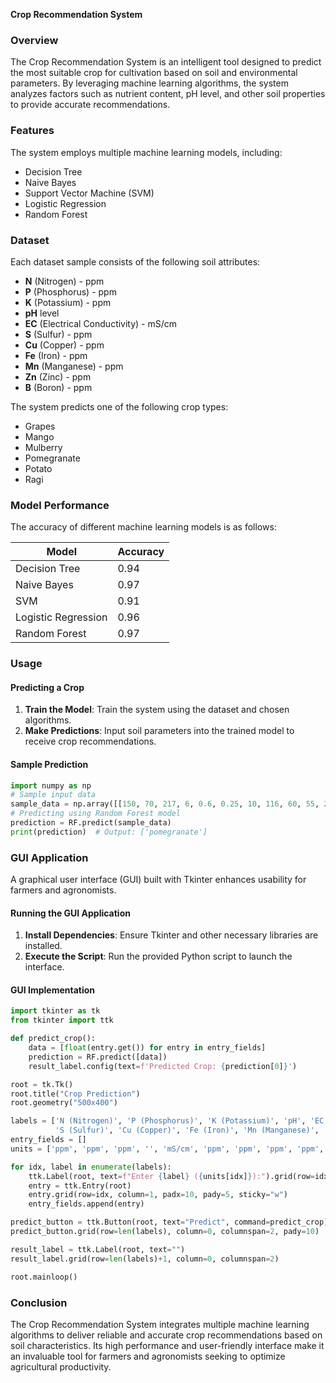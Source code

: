**Crop Recommendation System**

### Overview
The Crop Recommendation System is an intelligent tool designed to predict the most suitable crop for cultivation based on soil and environmental parameters. By leveraging machine learning algorithms, the system analyzes factors such as nutrient content, pH level, and other soil properties to provide accurate recommendations.

### Features
The system employs multiple machine learning models, including:
- Decision Tree
- Naive Bayes
- Support Vector Machine (SVM)
- Logistic Regression
- Random Forest

### Dataset
Each dataset sample consists of the following soil attributes:
- **N** (Nitrogen) - ppm
- **P** (Phosphorus) - ppm
- **K** (Potassium) - ppm
- **pH** level
- **EC** (Electrical Conductivity) - mS/cm
- **S** (Sulfur) - ppm
- **Cu** (Copper) - ppm
- **Fe** (Iron) - ppm
- **Mn** (Manganese) - ppm
- **Zn** (Zinc) - ppm
- **B** (Boron) - ppm

The system predicts one of the following crop types:
- Grapes
- Mango
- Mulberry
- Pomegranate
- Potato
- Ragi

### Model Performance
The accuracy of different machine learning models is as follows:

| Model               | Accuracy |
|---------------------|----------|
| Decision Tree      | 0.94     |
| Naive Bayes       | 0.97     |
| SVM               | 0.91     |
| Logistic Regression | 0.96     |
| Random Forest     | 0.97     |

### Usage
#### Predicting a Crop
1. **Train the Model**: Train the system using the dataset and chosen algorithms.
2. **Make Predictions**: Input soil parameters into the trained model to receive crop recommendations.

#### Sample Prediction
```python
import numpy as np
# Sample input data
sample_data = np.array([[150, 70, 217, 6, 0.6, 0.25, 10, 116, 60, 55, 22]])
# Predicting using Random Forest model
prediction = RF.predict(sample_data)
print(prediction)  # Output: ['pomegranate']
```

### GUI Application
A graphical user interface (GUI) built with Tkinter enhances usability for farmers and agronomists.

#### Running the GUI Application
1. **Install Dependencies**: Ensure Tkinter and other necessary libraries are installed.
2. **Execute the Script**: Run the provided Python script to launch the interface.

#### GUI Implementation
```python
import tkinter as tk
from tkinter import ttk

def predict_crop():
    data = [float(entry.get()) for entry in entry_fields]
    prediction = RF.predict([data])
    result_label.config(text=f'Predicted Crop: {prediction[0]}')

root = tk.Tk()
root.title("Crop Prediction")
root.geometry("500x400")

labels = ['N (Nitrogen)', 'P (Phosphorus)', 'K (Potassium)', 'pH', 'EC (Electrical Conductivity)',
          'S (Sulfur)', 'Cu (Copper)', 'Fe (Iron)', 'Mn (Manganese)', 'Zn (Zinc)', 'B (Boron)']
entry_fields = []
units = ['ppm', 'ppm', 'ppm', '', 'mS/cm', 'ppm', 'ppm', 'ppm', 'ppm', 'ppm', 'ppm']

for idx, label in enumerate(labels):
    ttk.Label(root, text=f"Enter {label} ({units[idx]}):").grid(row=idx, column=0, padx=10, pady=5, sticky="e")
    entry = ttk.Entry(root)
    entry.grid(row=idx, column=1, padx=10, pady=5, sticky="w")
    entry_fields.append(entry)

predict_button = ttk.Button(root, text="Predict", command=predict_crop)
predict_button.grid(row=len(labels), column=0, columnspan=2, pady=10)

result_label = ttk.Label(root, text="")
result_label.grid(row=len(labels)+1, column=0, columnspan=2)

root.mainloop()
```

### Conclusion
The Crop Recommendation System integrates multiple machine learning algorithms to deliver reliable and accurate crop recommendations based on soil characteristics. Its high performance and user-friendly interface make it an invaluable tool for farmers and agronomists seeking to optimize agricultural productivity.

